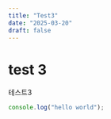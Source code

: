 ```yaml
---
title: "Test3"
date: "2025-03-20"
draft: false
---
```


# test 3

테스트3

```js
console.log("hello world");
```
